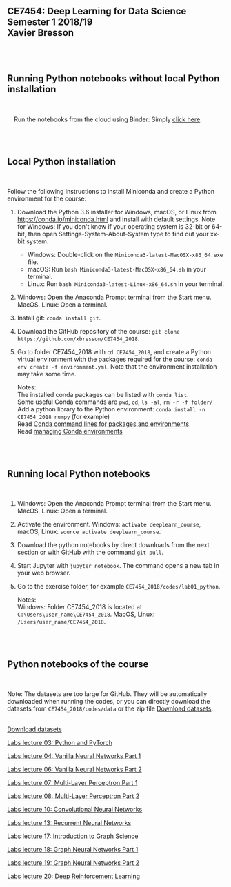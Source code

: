 ## CE7454: Deep Learning for Data Science <br> Semester 1 2018/19 <br> Xavier Bresson
    
   

<br>
<br>

## Running Python notebooks without local Python installation
<br>

&nbsp;&nbsp;&nbsp; Run the notebooks from the cloud using Binder: Simply [click here].

[Click here]: https://mybinder.org/v2/gh/xbresson/CE7454_2018/master




<br>
<br>

## Local Python installation
<br>

Follow the following instructions to install Miniconda and create a Python environment for the course:

1. Download the Python 3.6 installer for Windows, macOS, or Linux from <https://conda.io/miniconda.html> and install with default settings. Note for Windows: If you don't know if your operating system is 32-bit or 64-bit, then open Settings-System-About-System type to find out your xx-bit system.
   * Windows: Double-click on the `Miniconda3-latest-MacOSX-x86_64.exe` file. 
   * macOS: Run `bash Miniconda3-latest-MacOSX-x86_64.sh` in your terminal.
   * Linux: Run `bash Miniconda3-latest-Linux-x86_64.sh` in your terminal.
1. Windows: Open the Anaconda Prompt terminal from the Start menu. MacOS, Linux: Open a terminal.
1. Install git: `conda install git`.
1. Download the GitHub repository of the course: `git clone https://github.com/xbresson/CE7454_2018`.
1. Go to folder CE7454_2018 with `cd CE7454_2018`, and create a Python virtual environment with the packages required for the course: `conda env create -f environment.yml`. Note that the environment installation may take some time.  



   Notes: <br>
      The installed conda packages can be listed with `conda list`.<br>
      Some useful Conda commands are `pwd`, `cd`, `ls -al`, `rm -r -f folder/`<br>
      Add a python library to the Python environment: `conda install -n CE7454_2018 numpy` (for example)<br>
      Read [Conda command lines for packages and environments]<br>
      Read [managing Conda environments]

[managing Conda environments]: conda/conda_environments.pdf

[Conda command lines for packages and environments]: conda/conda_cheatsheet.pdf




<br> 
<br> 

## Running local Python notebooks 
<br>


1. Windows: Open the Anaconda Prompt terminal from the Start menu. MacOS, Linux: Open a terminal.
1. Activate the environment. Windows: `activate deeplearn_course`, macOS, Linux: `source activate deeplearn_course`.
1. Download the python notebooks by direct downloads from the next section or with GitHub with the command `git pull`. 
1. Start Jupyter with `jupyter notebook`. The command opens a new tab in your web browser.
1. Go to the exercise folder, for example `CE7454_2018/codes/lab01_python`.


	Notes:<br> 
      Windows: Folder CE7454_2018 is located at `C:\Users\user_name\CE7454_2018`. MacOS, Linux: `/Users/user_name/CE7454_2018`.<br>







[python]: https://www.python.org
[scipy]: https://www.scipy.org
[anaconda]: https://anaconda.org
[miniconda]: https://conda.io/miniconda.html
[conda]: https://conda.io
[conda-forge]: https://conda-forge.org




<br> 
<br> 

## Python notebooks of the course
<br>

Note: The datasets are too large for GitHub. They will be automatically downloaded when running the codes, or you can directly download the datasets from `CE7454_2018/codes/data` or the zip file [Download datasets].<br><br>








[Download datasets]

[Download datasets]: codes/zip/data.zip

[Labs lecture 03: Python and PyTorch]

[Labs lecture 03: Python and PyTorch]: codes/zip/labs_lecture03.zip

[Labs lecture 04: Vanilla Neural Networks Part 1]

[Labs lecture 04: Vanilla Neural Networks Part 1]: codes/zip/labs_lecture04.zip

[Labs lecture 06: Vanilla Neural Networks Part 2]

[Labs lecture 06: Vanilla Neural Networks Part 2]: codes/zip/labs_lecture06.zip

[Labs lecture 07: Multi-Layer Perceptron Part 1]

[Labs lecture 07: Multi-Layer Perceptron Part 1]: codes/zip/labs_lecture07.zip

[Labs lecture 08: Multi-Layer Perceptron Part 2]

[Labs lecture 08: Multi-Layer Perceptron Part 2]: codes/zip/labs_lecture08.zip

[Labs lecture 10: Convolutional Neural Networks]

[Labs lecture 10: Convolutional Neural Networks]: codes/zip/labs_lecture10.zip

[Labs lecture 13: Recurrent Neural Networks]

[Labs lecture 13: Recurrent Neural Networks]: codes/zip/labs_lecture13.zip

[Labs lecture 17: Introduction to Graph Science]

[Labs lecture 17: Introduction to Graph Science]: codes/zip/labs_lecture17.zip

[Labs lecture 18: Graph Neural Networks Part 1]

[Labs lecture 18: Graph Neural Networks Part 1]: codes/zip/labs_lecture18.zip

[Labs lecture 19: Graph Neural Networks Part 2]

[Labs lecture 19: Graph Neural Networks Part 2]: codes/zip/labs_lecture19.zip

[Labs lecture 20: Deep Reinforcement Learning]

[Labs lecture 20: Deep Reinforcement Learning]: codes/zip/labs_lecture20.zip







<br>
<br>
<br>
<br>
<br>
<br>



